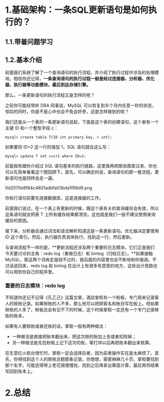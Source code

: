 # 1.基础架构：一条SQL更新语句是如何执行的？

## 1.1.带着问题学习

## 1.2.基本介绍

前面我们系统了解了一个查询语句的执行流程，并介绍了执行过程中涉及的处理模块。相信你还记得，**一条查询语句的执行过程一般是经过连接器、分析器、优化器、执行器等功能模块，最后到达存储引擎。**

那么，一条更新语句的执行流程又是怎样的呢？

之前你可能经常听 DBA 同事说，MySQL 可以恢复到半个月内任意一秒的状态，惊叹的同时，你是不是心中也会不免会好奇，这是怎样做到的呢？

我们还是从一个表的一条更新语句说起，下面是这个表的创建语句，这个表有一个主键 ID 和一个整型字段 c：

```
mysql> create table T(ID int primary key, c int);
```

如果要将 ID=2 这一行的值加 1，SQL 语句就会这么写：

```
mysql> update T set c=c+1 where ID=2;
```

前面我有跟你介绍过 SQL 语句基本的执行链路，这里我再把那张图拿过来，你也可以先简单看看这个图回顾下。首先，可以确定的说，查询语句的那一套流程，更新语句也是同样会走一遍。

0d2070e8f84c4801adbfa03bda1f98d9.png

你执行语句前要先连接数据库，这是连接器的工作。

前面我们说过，在一个表上有更新的时候，跟这个表有关的查询缓存会失效，所以这条语句就会把表 T 上所有缓存结果都清空。这也就是我们一般不建议使用查询缓存的原因。

接下来，分析器会通过词法和语法解析知道这是一条更新语句。优化器决定要使用 ID 这个索引。然后，执行器负责具体执行，找到这一行，然后更新。

与查询流程不一样的是，**更新流程还涉及两个重要的日志模块，它们正是我们今天要讨论的主角：redo log（重做日志）和 binlog（归档日志）。**如果接触 MySQL，那这两个词肯定是绕不过的，我后面的内容里也会不断地和你强调。不过话说回来，redo log 和 binlog 在设计上有很多有意思的地方，这些设计思路也可以用到你自己的程序里。

### 重要的日志模块：redo log

不知道你还记不记得《孔乙己》这篇文章，酒店掌柜有一个粉板，专门用来记录客人的赊账记录。如果赊账的人不多，那么他可以把顾客名和账目写在板上。但如果赊账的人多了，粉板总会有记不下的时候，这个时候掌柜一定还有一个专门记录赊账的账本。

如果有人要赊账或者还账的话，掌柜一般有两种做法：

* 一种做法是直接把账本翻出来，把这次赊的账加上去或者扣除掉；
* 另一种做法是先在粉板上记下这次的账，等打烊以后再把账本翻出来核算。

在生意红火柜台很忙时，掌柜一定会选择后者，因为前者操作实在是太麻烦了。首先，你得找到这个人的赊账总额那条记录。你想想，密密麻麻几十页，掌柜要找到那个名字，可能还得带上老花镜慢慢找，找到之后再拿出算盘计算，最后再将结果写回到账本上。

# 2.总结



